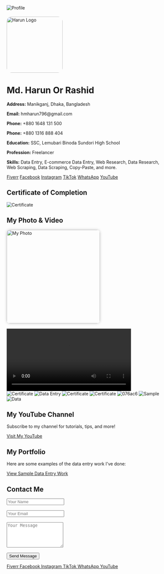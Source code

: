 <!DOCTYPE html><html lang="en">
<head>
  <meta charset="UTF-8">
  <title>Md. Harun Or Rashid</title>
  <link rel="stylesheet" href="css/style.css">
  <link rel="stylesheet" href="https://cdnjs.cloudflare.com/ajax/libs/font-awesome/6.5.0/css/all.min.css">
</head>
<body>
  <div class="container">
    <img src="file_00000000796c6230b4fc0d1ce0c4bec8.png" alt="Profile" class="profile"><div style="margin-top: 20px;">
  <img src="harun-logo.png" alt="Harun Logo" style="width: 180px; border-radius: 15px;">
</div>

<script async src="https://cse.google.com/cse.js?cx=e3423b1d95f9043ee"></script>
<div class="gcse-search"></div>

<h1>Md. Harun Or Rashid</h1>
<p><strong>Address:</strong> Manikganj, Dhaka, Bangladesh</p>
<p><strong>Email:</strong> hmharun796@gmail.com</p>
<p><strong>Phone:</strong> +880 1648 131 500</p>
<p><strong>Phone:</strong> +880 1316 888 404</p>
<p><strong>Education:</strong> SSC, Lemubari Binoda Sundori High School</p>
<p><strong>Profession:</strong> Freelancer</p>
<p><strong>Skills:</strong> Data Entry, E-commerce Data Entry, Web Research, Data Research, Web Scraping, Data Scraping, Copy-Paste, and more.</p>

<div class="buttons">
  <a class="button fiverr" href="https://www.fiverr.com/s/dDlW3G3" target="_blank"><i class="fab fa-fiverr"></i> Fiverr</a>
  <a class="button" href="https://www.facebook.com/share/r/1BcEg68nzy/" target="_blank"><i class="fab fa-facebook"></i> Facebook</a>
  <a class="button" href="https://www.instagram.com/p/DIeAfFXT_oO/" target="_blank"><i class="fab fa-instagram"></i> Instagram</a>
  <a class="button" href="https://www.tiktok.com/@user6071584366187" target="_blank"><i class="fab fa-tiktok"></i> TikTok</a>
  <a class="button" href="https://wa.me/8801648131500?text=Hi,%20I%20want%20to%20contact%20you" target="_blank"><i class="fab fa-whatsapp"></i> WhatsApp</a>
  <a class="button" href="https://youtube.com/@mdharun-n6j" target="_blank"><i class="fab fa-youtube"></i> YouTube</a>
</div>

<div class="certificate-section">
  <h2>Certificate of Completion</h2>
  <img src="certificate.jpg" alt="Certificate">
</div>

<div class="media-section">
  <h2>My Photo & Video</h2>
  <img src="media/myphoto.jpg" alt="My Photo" style="width: 300px; border-radius: 10px; box-shadow: 0 0 10px rgba(0,0,0,0.2);"><br><br>
  <video controls width="400">
    <source src="media/myvideo.mp4" type="video/mp4">
    Your browser does not support the video tag.
  </video>
</div>

<div class="image-row">
  <img src="file_000000004bd461f89c7906893d08c772.png" alt="Certificate">
  <img src="data-antry.png" alt="Data Entry">
  <img src="file_00000000875861f990b4e5fffbcbb32e.png" alt="Certificate">
  <img src="312.jpg" alt="Certificate">
  <img src="076ac6.jpg" alt="076ac6">
  <img src="SAMPLE.jpeg" alt="Sample">
  <img src="data.jpg" alt="Data">
</div>

<div class="youtube-section">
  <h2>My YouTube Channel</h2>
  <p>Subscribe to my channel for tutorials, tips, and more!</p>
  <a class="button" href="https://youtube.com/@mdharun-n6j" target="_blank">Visit My YouTube</a>
</div>

<div class="portfolio-section">
  <h2>My Portfolio</h2>
  <p>Here are some examples of the data entry work I've done:</p>
  <a class="button" href="https://docs.google.com/spreadsheets/d/1FSV3CzDlRSDJHaumYrCcvKFcBKGedUhFU9qPDY6viW4/edit?usp=drivesdk" target="_blank">View Sample Data Entry Work</a>
</div>

<div class="contact-section">
  <h2>Contact Me</h2>
  <form action="https://formspree.io/f/mjvnavrw" method="POST">
    <input type="text" name="name" placeholder="Your Name" required><br><br>
    <input type="email" name="email" placeholder="Your Email" required><br><br>
    <textarea name="message" rows="5" placeholder="Your Message" required></textarea><br><br>
    <button type="submit" class="button">Send Message</button>
  </form>
</div>

  </div>
</body>
</html>
<div class="buttons">
  <a class="button fiverr" href="https://www.fiverr.com/s/dDlW3G3" target="_blank">
    <i class="fab fa-fiverr"></i> Fiverr
  </a>
  <a class="button" href="https://www.facebook.com/share/r/1BcEg68nzy/" target="_blank">
    <i class="fab fa-facebook"></i> Facebook
  </a>
  <a class="button" href="https://www.instagram.com/p/DIeAfFXT_oO/" target="_blank">
    <i class="fab fa-instagram"></i> Instagram
  </a>
  <a class="button" href="https://www.tiktok.com/@user6071584366187" target="_blank">
    <i class="fab fa-tiktok"></i> TikTok
  </a>
  <a class="button" href="https://wa.me/8801648131500" target="_blank">
    <i class="fab fa-whatsapp"></i> WhatsApp
  </a>
  <a class="button" href="https://youtube.com/@mdharun-n6j" target="_blank">
    <i class="fab fa-youtube"></i> YouTube
  </a>
</div>
